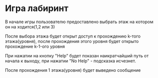 # Игра лабиринт
В начале игры пользователю предоставлено выбрать этаж на котором он на ходится(1,2 или 3)

После выбора этажа будет открыт доступ к прохождению k-того этажа(уровня), после прохождения этого уровня будет открыто прохождение k-1-ого уровня

При нажатии на кнопку "Help" будет показан наикратчайший путь от начала к выходу, при нажатии "No Help" - подсказка исчезнет.

После прохождения 1 этажа(уровня) будет выведено сообщение
